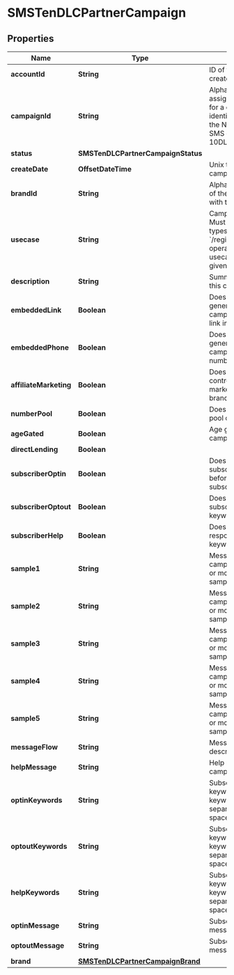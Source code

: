 

# SMSTenDLCPartnerCampaign


## Properties

Name | Type | Description | Notes
------------ | ------------- | ------------- | -------------
**accountId** | **String** | ID of the account that created this Queue. |  [optional]
**campaignId** | **String** | Alphanumeric identifier assigned by the registry for a campaign. This identifier is required by the NetNumber OSR SMS enabling process of 10DLC. | 
**status** | **SMSTenDLCPartnerCampaignStatus** |  |  [optional]
**createDate** | **OffsetDateTime** | Unix timestamp when campaign was created. |  [optional]
**brandId** | **String** | Alphanumeric identifier of the brand associated with this campaign. | 
**usecase** | **String** | Campaign usecase. Must be of defined valid types. Use &#x60;/registry/enum/usecase&#x60; operation to retrieve usecases available for given brand. | 
**description** | **String** | Summary description of this campaign. | 
**embeddedLink** | **Boolean** | Does message generated by the campaign include URL link in SMS? |  [optional]
**embeddedPhone** | **Boolean** | Does message generated by the campaign include phone number in SMS? |  [optional]
**affiliateMarketing** | **Boolean** | Does message content controlled by affiliate marketing other than the brand? |  [optional]
**numberPool** | **Boolean** | Does campaign utilize pool of phone nubers? |  [optional]
**ageGated** | **Boolean** | Age gated content in campaign. |  [optional]
**directLending** | **Boolean** |  |  [optional]
**subscriberOptin** | **Boolean** | Does campaign require subscriber to opt-in before SMS is sent to subscriber? |  [optional]
**subscriberOptout** | **Boolean** | Does campaign support subscriber opt-out keyword(s)? |  [optional]
**subscriberHelp** | **Boolean** | Does campaign responds to help keyword(s)? |  [optional]
**sample1** | **String** | Message sample. Some campaign tiers require 1 or more message samples. |  [optional]
**sample2** | **String** | Message sample. Some campaign tiers require 2 or more message samples. |  [optional]
**sample3** | **String** | Message sample. Some campaign tiers require 3 or more message samples. |  [optional]
**sample4** | **String** | Message sample. Some campaign tiers require 4 or more message samples. |  [optional]
**sample5** | **String** | Message sample. Some campaign tiers require 5 or more message samples. |  [optional]
**messageFlow** | **String** | Message flow description. |  [optional]
**helpMessage** | **String** | Help message of the campaign. |  [optional]
**optinKeywords** | **String** | Subscriber opt-in keywords. Multiple keywords are comma separated without space. |  [optional]
**optoutKeywords** | **String** | Subscriber opt-out keywords. Multiple keywords are comma separated without space. |  [optional]
**helpKeywords** | **String** | Subscriber help keywords. Multiple keywords are comma separated without space. |  [optional]
**optinMessage** | **String** | Subscriber opt-in message. |  [optional]
**optoutMessage** | **String** | Subscriber opt-out message. |  [optional]
**brand** | [**SMSTenDLCPartnerCampaignBrand**](SMSTenDLCPartnerCampaignBrand.md) |  |  [optional]



